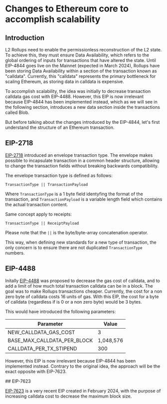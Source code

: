 # Changes to Ethereum core to accomplish scalability

## Introduction

L2 Rollups need to enable the permissionless reconstruction of the L2 state. To achieve this, they must ensure Data Availability, which refers to the global ordering of inputs for transactions that have altered the state.
Until EIP-4844 goes live on the Mainnet (expected in March 2024), Rollups have been storing Data Availability within a section of the transaction known as "calldata". Currently, this "calldata" represents the primary bottleneck for scaling Ethereum, as storing data in calldata is expensive.

To accomplish scalability, the idea was initially to decrease transaction calldata gas cost with EIP-4488. However, this EIP is now irrelevant because EIP-4844 has been implemented instead, which as we will see in the following section, introduces a new data section inside the transactions called Blob.

But before talking about the changes introduced by the EIP-4844, let's first understand the structure of an Ethereum transaction.

## EIP-2718

[EIP-2718](https://github.com/ethereum/EIPs/blob/master/EIPS/eip-2718.md) introduced an envelope transaction type. The envelope makes possible to incapsulate transaction in a common header structure, allowing to change the transaction fields without breaking backwards compatibility.

The envelope transaction type is defined as follows:

`TransactionType || TransactionPayload`

Where `TransactionType` is a 1 byte field identyfing the format of the transaction, and `TransactionPayload` is a variable length field which contains the actual transaction content.

Same concept apply to receipts:

`TransactionType || ReceiptPayload`

Please note that the `||` is the byte/byte-array concatenation operator.

This way, when defining new standards for a new type of transaction, the only concern is to ensure there are not duplicated `TransactionType` numbers.

## EIP-4488

Initally [EIP-4488](https://eips.ethereum.org/EIPS/eip-4488) was proposed to decrease the gas cost of calldata, and to add a limit of how much total transaction calldata can be in a block. The goal was to make Rollups transactions cheaper.
Currently, the cost for a non zero byte of calldata costs 16 units of gas. With this EIP, the cost for a byte of calldata (regardless if is 0 or a non zero byte) would be 3 bytes.

This would have introduced the following parameters:

| Parameter                   | Value     |
| --------------------------- | --------- |
| NEW_CALLDATA_GAS_COST       | 3         |
| BASE_MAX_CALLDATA_PER_BLOCK | 1,048,576 |
| CALLDATA_PER_TX_STIPEND     | 300       |

However, this EIP is now irrelevant because EIP-4844 has been implemented instead. Contrary to the original idea, the approach will be the exact opposite with EIP-7623.

## EIP-7623

[EIP-7623](https://eips.ethereum.org/EIPS/eip-7623) is a very recent EIP created in February 2024, with the purpose of increasing calldata cost to decrease the maximum block size.
